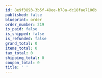 ```yaml
---
id: 8e9f3893-3b5f-48ee-b78a-dc18fae7106b
published: false
blueprint: order
order_number: 219
is_paid: false
is_shipped: false
is_refunded: false
grand_total: 0
items_total: 0
tax_total: 0
shipping_total: 0
coupon_total: 0
title: ' '
---
```

